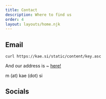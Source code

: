 ```yaml
---
title: Contact
description: Where to find us
order: 4
layout: layouts/home.njk
---
```


## Email

`curl https://kae.si/static/content/key.asc`

And our address is ~ <a href="mailto:{{site.author.email}}">here!</a>

m (at) kae (dot) si

## Socials

